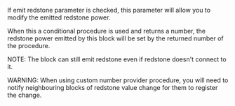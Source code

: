 If emit redstone parameter is checked, this parameter will allow you to modify the emitted redstone power.

When this a conditional procedure is used and returns a number, 
the redstone power emitted by this block will be set by the returned number of the procedure.

NOTE: The block can still emit redstone even if redstone doesn't connect to it.

WARNING: When using custom number provider procedure, you will need to notify neighbouring 
blocks of redstone value change for them to register the change.